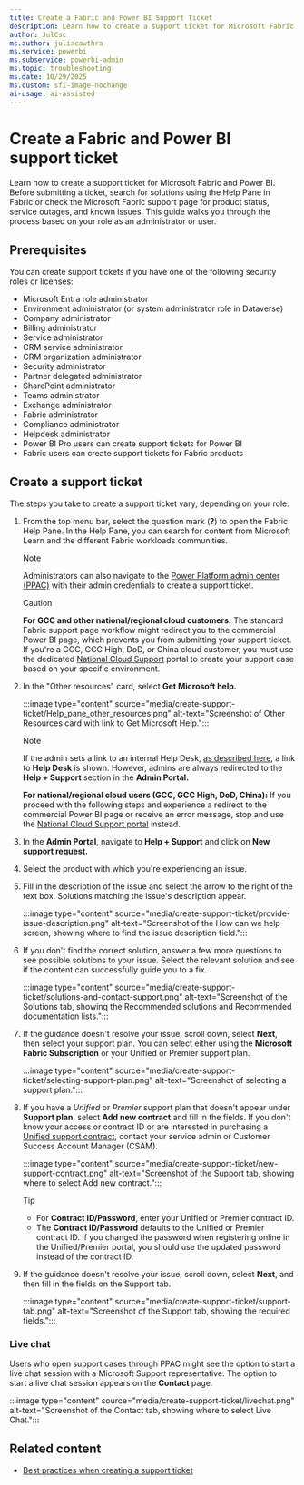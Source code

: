 ```yaml
---
title: Create a Fabric and Power BI Support Ticket
description: Learn how to create a support ticket for Microsoft Fabric and Power BI based on your role. Includes steps for administrators and users to submit support requests.
author: JulCsc
ms.author: juliacawthra
ms.service: powerbi
ms.subservice: powerbi-admin
ms.topic: troubleshooting 
ms.date: 10/29/2025
ms.custom: sfi-image-nochange
ai-usage: ai-assisted
---
```


# Create a Fabric and Power BI support ticket

Learn how to create a support ticket for Microsoft Fabric and Power BI. Before submitting a ticket, search for solutions using the Help Pane in Fabric or check the Microsoft Fabric support page for product status, service outages, and known issues. This guide walks you through the process based on your role as an administrator or user.

## Prerequisites

You can create support tickets if you have one of the following security roles or licenses:

- Microsoft Entra role administrator
- Environment administrator (or system administrator role in Dataverse)
- Company administrator
- Billing administrator
- Service administrator
- CRM service administrator
- CRM organization administrator
- Security administrator
- Partner delegated administrator
- SharePoint administrator
- Teams administrator
- Exchange administrator
- Fabric administrator
- Compliance administrator
- Helpdesk administrator
- Power BI Pro users can create support tickets for Power BI
- Fabric users can create support tickets for Fabric products

## Create a support ticket

The steps you take to create a support ticket vary, depending on your role.

1. From the top menu bar, select the question mark (**?**) to open the Fabric Help Pane. In the Help Pane, you can search for content from Microsoft Learn and the different Fabric workloads communities.

   > [!NOTE]
   > Administrators can also navigate to the [Power Platform admin center (PPAC)](https://admin.powerplatform.microsoft.com/) with their admin credentials to create a support ticket.

   > [!CAUTION]
   > **For GCC and other national/regional cloud customers:** The standard Fabric support page workflow might redirect you to the commercial Power BI page, which prevents you from submitting your support ticket. If you're a GCC, GCC High, DoD, or China cloud customer, you must use the dedicated [National Cloud Support](https://www.microsoft.com/power-platform/products/power-bi/clouds#Support) portal to create your support case based on your specific environment.

1. In the "Other resources" card, select **Get Microsoft help.**

      :::image type="content" source="media/create-support-ticket/Help_pane_other_resources.png" alt-text="Screenshot of Other Resources card with link to Get Microsoft Help.":::

      > [!NOTE]
   > If the admin sets a link to an internal Help Desk, [as described here](/fabric/admin/service-admin-portal-help-support), a link to **Help Desk** is shown. However, admins are always redirected to the **Help + Support** section in the **Admin Portal.**
   >
   > **For national/regional cloud users (GCC, GCC High, DoD, China):** If you proceed with the following steps and experience a redirect to the commercial Power BI page or receive an error message, stop and use the [National Cloud Support portal](https://www.microsoft.com/power-platform/products/power-bi/clouds#Support) instead.

1. In the **Admin Portal**, navigate to **Help + Support** and click on **New support request.**
1. Select the product with which you're experiencing an issue.
1. Fill in the description of the issue and select the arrow to the right of the text box. Solutions matching the issue's description appear.

   :::image type="content" source="media/create-support-ticket/provide-issue-description.png" alt-text="Screenshot of the How can we help screen, showing where to find the issue description field.":::

1. If you don't find the correct solution, answer a few more questions to see possible solutions to your issue. Select the relevant solution and see if the content can successfully guide you to a fix.

   :::image type="content" source="media/create-support-ticket/solutions-and-contact-support.png" alt-text="Screenshot of the Solutions tab, showing the Recommended solutions and Recommended documentation lists.":::

1. If the guidance doesn't resolve your issue, scroll down, select **Next**, then select your support plan. You can select either using the **Microsoft Fabric Subscription** or your Unified or Premier support plan.

   :::image type="content" source="media/create-support-ticket/selecting-support-plan.png" alt-text="Screenshot of selecting a support plan.":::

1. If you have a *Unified* or *Premier* support plan that doesn't appear under **Support plan**, select **Add new contract** and fill in the fields. If you don't know your access or contract ID or are interested in purchasing a [Unified support contract](/power-bi/support/service-support-options), contact your service admin or Customer Success Account Manager (CSAM).

   :::image type="content" source="media/create-support-ticket/new-support-contract.png" alt-text="Screenshot of the Support tab, showing where to select Add new contract.":::

   > [!TIP]
   > - For **Contract ID/Password**, enter your Unified or Premier contract ID.
   > - The **Contract ID/Password** defaults to the Unified or Premier contract ID. If you changed the password when registering online in the Unified/Premier portal, you should use the updated password instead of the contract ID.

1. If the guidance doesn't resolve your issue, scroll down, select **Next**, and then fill in the fields on the Support tab.

      :::image type="content" source="media/create-support-ticket/support-tab.png" alt-text="Screenshot of the Support tab, showing the required fields.":::

### Live chat

Users who open support cases through PPAC might see the option to start a live chat session with a Microsoft Support representative. The option to start a live chat session appears on the **Contact** page.

   :::image type="content" source="media/create-support-ticket/livechat.png" alt-text="Screenshot of the Contact tab, showing where to select Live Chat.":::

## Related content

- [Best practices when creating a support ticket](best-practices-creating-support-ticket.md)
